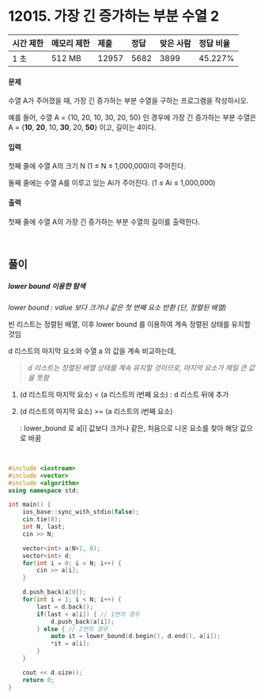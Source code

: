 # 12015. 가장 긴 증가하는 부분 수열 2

| 시간 제한 | 메모리 제한 | 제출  | 정답 | 맞은 사람 | 정답 비율 |
| :-------- | :---------- | :---- | :--- | :-------- | :-------- |
| 1 초      | 512 MB      | 12957 | 5682 | 3899      | 45.227%   |

#### 문제

수열 A가 주어졌을 때, 가장 긴 증가하는 부분 수열을 구하는 프로그램을 작성하시오.

예를 들어, 수열 A = {10, 20, 10, 30, 20, 50} 인 경우에 가장 긴 증가하는 부분 수열은 A = {**10**, **20**, 10, **30**, 20, **50**} 이고, 길이는 4이다.

#### 입력

첫째 줄에 수열 A의 크기 N (1 ≤ N ≤ 1,000,000)이 주어진다.

둘째 줄에는 수열 A를 이루고 있는 Ai가 주어진다. (1 ≤ Ai ≤ 1,000,000)

#### 출력

첫째 줄에 수열 A의 가장 긴 증가하는 부분 수열의 길이를 출력한다.

<br/>

## 풀이

##### lower bound 이용한 탐색

_lower bound : value 보다 크거나 같은 첫 번째 요소 반환 (단, 정렬된 배열)_

빈 리스트는 정렬된 배열, 이후 lower bound 를 이용하여 계속 정렬된 상태를 유지할 것임

d 리스트의 마지막 요소와 수열 a 의 값을 계속 비교하는데,

> _d 리스트는 정렬된 배열 상태를 계속 유지할 것이므로, 마지막 요소가 제일 큰 값을 뜻함_

1. (d 리스트의 마지막 요소) < (a 리스트의 i번째 요소) : d 리스트 뒤에 추가

2. (d 리스트의 마지막 요소) >= (a 리스트의 i번째 요소)

   : lower_bound 로 a[i] 값보다 크거나 같은, 처음으로 나온 요소를 찾아 해당 값으로 바꿈

<br/>

```c++
#include <iostream>
#include <vector>
#include <algorithm>
using namespace std;

int main() {
    ios_base::sync_with_stdio(false);
    cin.tie(0);
    int N, last;
    cin >> N;

    vector<int> a(N+1, 0);
    vector<int> d;
    for(int i = 0; i < N; i++) {
        cin >> a[i];
    }

    d.push_back(a[0]);
    for(int i = 1; i < N; i++) {
        last = d.back();
        if(last < a[i]) { // 1번의 경우
            d.push_back(a[i]);
        } else { // 2번의 경우
            auto it = lower_bound(d.begin(), d.end(), a[i]);
            *it = a[i];
        }
    }

    cout << d.size();
    return 0;
}
```
